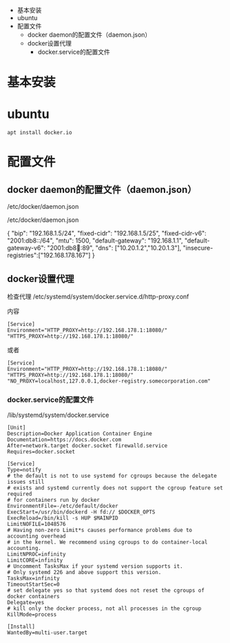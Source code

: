 <!-- MarkdownTOC -->

- 基本安装
- ubuntu
- 配置文件
	- docker daemon的配置文件（daemon.json）
	- docker设置代理
		- docker.service的配置文件

<!-- /MarkdownTOC -->


# 基本安装

# ubuntu

``` shell
apt install docker.io
```

# 配置文件


## docker daemon的配置文件（daemon.json）
/etc/docker/daemon.json

/etc/docker/daemon.json

{
  "bip": "192.168.1.5/24",
  "fixed-cidr": "192.168.1.5/25",
  "fixed-cidr-v6": "2001:db8::/64",
  "mtu": 1500,
  "default-gateway": "192.168.1.1",
  "default-gateway-v6": "2001:db8:abcd::89",
  "dns": ["10.20.1.2","10.20.1.3"],
  "insecure-registries":["192.168.178.167"]
 }

## docker设置代理

检查代理
  /etc/systemd/system/docker.service.d/http-proxy.conf

内容
```
[Service]
Environment="HTTP_PROXY=http://192.168.178.1:18080/" "HTTPS_PROXY=http://192.168.178.1:18080/"
```	
或者
``` 
[Service]
Environment="HTTP_PROXY=http://192.168.178.1:18080/" "HTTPS_PROXY=http://192.168.178.1:18080/" "NO_PROXY=localhost,127.0.0.1,docker-registry.somecorporation.com"
```

### docker.service的配置文件
/lib/systemd/system/docker.service
```
[Unit]
Description=Docker Application Container Engine
Documentation=https://docs.docker.com
After=network.target docker.socket firewalld.service
Requires=docker.socket

[Service]
Type=notify
# the default is not to use systemd for cgroups because the delegate issues still
# exists and systemd currently does not support the cgroup feature set required
# for containers run by docker
EnvironmentFile=-/etc/default/docker
ExecStart=/usr/bin/dockerd -H fd:// $DOCKER_OPTS
ExecReload=/bin/kill -s HUP $MAINPID
LimitNOFILE=1048576
# Having non-zero Limit*s causes performance problems due to accounting overhead
# in the kernel. We recommend using cgroups to do container-local accounting.
LimitNPROC=infinity
LimitCORE=infinity
# Uncomment TasksMax if your systemd version supports it.
# Only systemd 226 and above support this version.
TasksMax=infinity
TimeoutStartSec=0
# set delegate yes so that systemd does not reset the cgroups of docker containers
Delegate=yes
# kill only the docker process, not all processes in the cgroup
KillMode=process

[Install]
WantedBy=multi-user.target

```